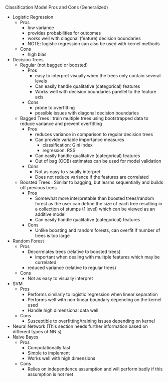 Classification Model Pros and Cons (Generalized)

* Logistic Regression
	* Pros
		* low variance
		* provides probabilities for outcomes
		* works well with diagonal (feature) decision boundaries
		* NOTE: logistic regression can also be used with kernel methods
	* Cons
		* high bias
* Decision Trees
	* Regular (not bagged or boosted)
		* Pros
			* easy to interpret visually when the trees only
				contain several levels
			* Can easily handle qualitative (categorical) features
			* Works well with decision boundaries parellel to the feature axis
		* Cons
			* prone to overfitting
			* possible issues with diagonal decision boundaries
	* Bagged Trees : train multiple trees using bootstrapped data
		to reduce variance and prevent overfitting 
		* Pros
			* reduces variance in comparison to regular decision trees
			* Can provide variable importance measures
				* classification: Gini index
				* regression: RSS
			* Can easily handle qualitative (categorical) features
			* Out of bag (OOB) estimates can be used for model validation
		* Cons
			* Not as easy to visually interpret
			* Does not reduce variance if the features are correlated
	* Boosted Trees : Similar to bagging, but learns sequentially and builds off
		previous trees
		* Pros
			* Somewhat more interpretable than boosted trees/random forest
				as the user can define the size of each tree resulting in 
				a collection of stumps (1 level) which can be viewed as an additive model
			* Can easily handle qualitative (categorical) features
		* Cons
			* Unlike boosting and random forests, can overfit if number of trees is too large
* Random Forest
	* Pros
		* Decorrelates trees (relative to boosted trees)
			* important when dealing with mulitple features which may be correlated
		* reduced variance (relative to regular trees)
	* Cons
		* Not as easy to visually interpret
* SVM
	* Pros
		* Performs similarly to logistic regression when linear separation
		* Performs well with non-linear boundary depending on the kernel used
		* Handle high dimensional data well
	* Cons
		* Susceptible to overfitting/training issues depending on kernel
* Neural Network (This section needs further information based on 
	different types of NN's)
* Naive Bayes
	* Pros
		* Computationally fast
		* Simple to implement
		* Works well with high dimensions
	* Cons
		* Relies on independence assumption and will perform 
			badly if this assumption is not met
